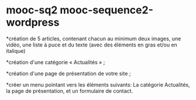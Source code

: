# mooc-sq2 mooc-sequence2-wordpress

*création de  5 articles, contenant chacun au minimum deux images, une vidéo, une liste à puce et du texte (avec des éléments en gras et/ou en italique)

*création d'une catégorie « Actualités » ;

*création d'une page de présentation de votre site ;

*créer un menu pointant vers les éléments suivants: La catégorie Actualités, la page de présentation, et un formulaire de contact.
